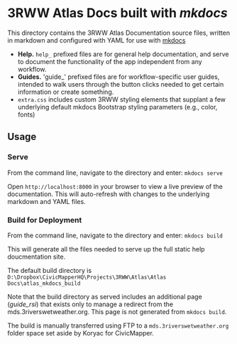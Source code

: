 # 3RWW Atlas Docs built with *mkdocs*

This directory contains the 3RWW Atlas Documentation source files, written in markdown and configured with YAML for use with [mkdocs](http://www.mkdocs.org/)

* **Help.** `help_` prefixed files are for general help documentation, and serve to document the functionality of the app independent from any workflow.
* **Guides.** 'guide_' prefixed files are for workflow-specific user guides, intended to walk users through the button clicks needed to get certain information or create something.
* `extra.css` includes custom 3RWW styling elements that supplant a few underlying default mkdocs Bootstrap styling parameters (e.g., color, fonts)

## Usage

### Serve

From the command line, navigate to the directory and enter:
`mkdocs serve`

Open `http://localhost:8000` in your browser to view a live preview of the documentation. This will auto-refresh with changes to the underlying markdown and YAML files.

### Build for Deployment

From the command line, navigate to the directory  and enter:
`mkdocs build`

This will generate all the files needed to serve up the full static help doucmentation site.

The default build directory is `D:\Dropbox\CivicMapperHQ\Projects\3RWW\Atlas\Atlas Docs\atlas_mkdocs_build`

Note that the build directory as served includes an additional page (*guide_rsi*) that exists only to manage a redirect from the mds.3riverswetweather.org. This page is not generated from `mkdocs build`.

The build is manually transferred using FTP to a `mds.3riverswetweather.org` folder space set aside by Koryac for CivicMapper.
